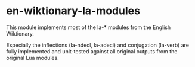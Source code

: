 # en-wiktionary-la-modules
This module implements most of the la-* modules from the English Wiktionary.

Especially the inflections (la-ndecl, la-adecl) and conjugation (la-verb) are fully
implemented and unit-tested against all original outputs from the original Lua modules.
